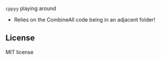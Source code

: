 ```cppyy``` playing around

* Relies on the CombineAll code being in an adjacent folder!

License
-------
MIT license
